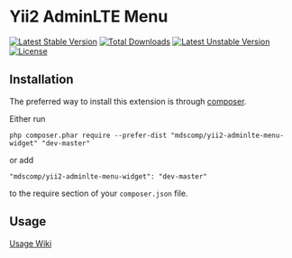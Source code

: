Yii2 AdminLTE Menu
=============

[![Latest Stable Version](https://poser.pugx.org/mdscomp/yii2-adminlte-menu-widget/v/stable)](https://packagist.org/packages/mdscomp/yii2-adminlte-menu-widget) [![Total Downloads](https://poser.pugx.org/mdscomp/yii2-adminlte-menu-widget/downloads)](https://packagist.org/packages/mdscomp/yii2-adminlte-menu-widget) [![Latest Unstable Version](https://poser.pugx.org/mdscomp/yii2-adminlte-menu-widget/v/unstable)](https://packagist.org/packages/mdscomp/yii2-adminlte-menu-widget) [![License](https://poser.pugx.org/mdscomp/yii2-adminlte-menu-widget/license)](https://packagist.org/packages/mdscomp/yii2-adminlte-menu-widget)

Installation
------------

The preferred way to install this extension is through [composer](http://getcomposer.org/download/).

Either run

```
php composer.phar require --prefer-dist "mdscomp/yii2-adminlte-menu-widget" "dev-master"
```

or add

```
"mdscomp/yii2-adminlte-menu-widget": "dev-master"
```

to the require section of your `composer.json` file.


Usage
-----

[Usage Wiki](https://bitbucket.org/lietsen/mdscomp-yii2-admin-lte-menu/wiki/Usage)
